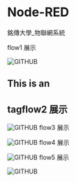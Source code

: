 # Node-RED
銘傳大學_物聯網系統

flow1  展示



![GITHUB]( https://i.imgur.com/HXk9PMf.png "flow1")
## This is an <h2> tagflow2  展示



![GITHUB]( https://i.imgur.com/CRykhyz.png "flow2")
flow3  展示



![GITHUB]( https://i.imgur.com/SlB87lZ.png "flow3")
flow4  展示



![GITHUB]( https://i.imgur.com/xaPczSp.png "flow4")
flow5  展示



![GITHUB]( https://i.imgur.com/N8u7xZb.png "flow5")
